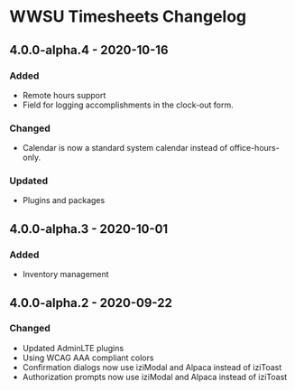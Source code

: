 # WWSU Timesheets Changelog

## 4.0.0-alpha.4 - 2020-10-16

### Added
- Remote hours support
- Field for logging accomplishments in the clock-out form.

### Changed
- Calendar is now a standard system calendar instead of office-hours-only.

### Updated
- Plugins and packages

## 4.0.0-alpha.3 - 2020-10-01

### Added
- Inventory management

## 4.0.0-alpha.2 - 2020-09-22

### Changed
- Updated AdminLTE plugins
- Using WCAG AAA compliant colors
- Confirmation dialogs now use iziModal and Alpaca instead of iziToast
- Authorization prompts now use iziModal and Alpaca instead of iziToast
